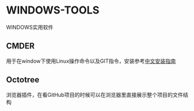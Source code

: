# WINDOWS-TOOLS
WINDOWS实用软件

## CMDER
用于在window下使用Linux操作命令以及GIT指令，安装参考[中文安装指南](https://www.jianshu.com/p/5b7c985240a7)

## Octotree
浏览器插件，在看GitHub项目的时候可以在浏览器里直接展示整个项目的文件结构

